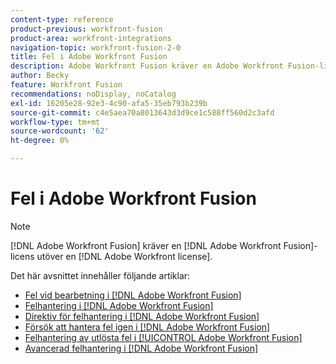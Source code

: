 ```yaml
---
content-type: reference
product-previous: workfront-fusion
product-area: workfront-integrations
navigation-topic: workfront-fusion-2-0
title: Fel i Adobe Workfront Fusion
description: Adobe Workfront Fusion kräver en Adobe Workfront Fusion-licens förutom en Adobe Workfront-licens.
author: Becky
feature: Workfront Fusion
recommendations: noDisplay, noCatalog
exl-id: 16205e28-92e3-4c90-afa5-35eb793b239b
source-git-commit: c4e5aea70a8013643d3d9ce1c588ff560d2c3afd
workflow-type: tm+mt
source-wordcount: '62'
ht-degree: 0%

---
```


# Fel i Adobe Workfront Fusion

>[!NOTE]
>
>[!DNL Adobe Workfront Fusion] kräver en [!DNL Adobe Workfront Fusion]-licens utöver en [!DNL Adobe Workfront license].

Det här avsnittet innehåller följande artiklar:

* [Fel vid bearbetning i  [!DNL Adobe Workfront Fusion]](../../workfront-fusion/errors/error-processing.md)
* [Felhantering i  [!DNL Adobe Workfront Fusion]](../../workfront-fusion/errors/error-handling.md)
* [Direktiv för felhantering i  [!DNL Adobe Workfront Fusion]](../../workfront-fusion/errors/directives-for-error-handling.md)
* [Försök att hantera fel igen i  [!DNL Adobe Workfront Fusion]](../../workfront-fusion/errors/retry.md)
* [Felhantering av utlösta fel i [!UICONTROL Adobe Workfront Fusion]](../../workfront-fusion/errors/throw.md)
* [Avancerad felhantering i  [!DNL Adobe Workfront Fusion]](../../workfront-fusion/errors/advanced-error-handling.md)

